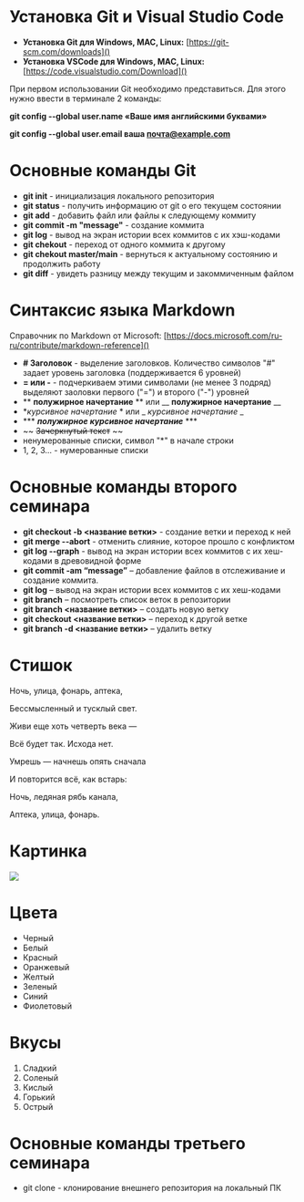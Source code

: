 # Установка Git и Visual Studio Code

* **Установка Git для Windows, MAC, Linux:** [https://git-scm.com/downloads]()
* **Установка VSCode для Windows, MAC, Linux:** [https://code.visualstudio.com/Download]()

При первом использовании Git необходимо представиться. Для этого нужно ввести в терминале 2 команды:

**git config --global user.name «Ваше имя английскими буквами»**

**git config --global user.email ваша почта@example.com**

# Основные команды Git

* **git init** - инициализация локального репозитория
* **git status** - получить информацию от git о его текущем состоянии
* **git add** - добавить файл или файлы к следующему коммиту
* **git commit -m "message"** - создание коммита
* **git log** - вывод на экран истории всех коммитов с их хэш-кодами
* **git chekout** - переход от одного коммита к другому
* **git chekout master/main** - вернуться к актуальному состоянию и продолжить работу
* **git diff** - увидеть разницу между текущим и закоммиченным файлом

# Синтаксис языка Markdown

Справочник по Markdown от Microsoft: [https://docs.microsoft.com/ru-ru/contribute/markdown-reference]()

* **# Заголовок** - выделение заголовков. Количество символов "#" задает уровень заголовка (поддерживается 6 уровней)
* **= или -** - подчеркиваем этими символами (не менее 3 подряд) выделяют заоловки первого ("=") и второго ("-") уровней
* ** **полужирное начертание** ** или __ __полужирное начертание__ __
* **курсивное начертание* * или _ _курсивное начертание_ _
* *** ***полужирное курсивное начертание*** ***
* ~~ ~~Зачеркнутый текст~~ ~~
* ненумерованные списки, символ "*" в начале строки
* 1, 2, 3... - нумерованные списки

# Основные команды второго семинара

* **git checkout -b <название ветки>** - создание ветки и переход к ней
* **git merge --abort** - отменить слияние, которое прошло с конфликтом
* **git log --graph** - вывод на экран истории всех коммитов с их хеш-кодами в древовидной форме
* **git commit -am “message”** – добавление файлов в отслеживание и       создание коммита.
* **git log** – вывод на экран истории всех коммитов с их хеш-кодами
* **git branch** – посмотреть список веток в репозитории
* **git branch <название ветки>** – создать новую ветку
* **git checkout <название ветки>** – переход к другой ветке
* **git branch -d <название ветки>** – удалить ветку

# Стишок

Ночь, улица, фонарь, аптека,

Бессмысленный и тусклый свет.

Живи еще хоть четверть века —

Всё будет так. Исхода нет.

Умрешь — начнешь опять сначала

И повторится всё, как встарь:

Ночь, ледяная рябь канала,

Аптека, улица, фонарь.

# Картинка

![](https://api.interior.ru/media/images/setka/2020_08_02/IPPAWARDS-0152.jpg.webp)

# Цвета

* Черный
* Белый
* Красный
* Оранжевый
* Желтый
* Зеленый
* Синий
* Фиолетовый

# Вкусы

1. Сладкий
2. Соленый
3. Кислый
4. Горький
5. Острый

# Основные команды третьего семинара

* git clone <url> - клонирование внешнего репозитория на локальный ПК

